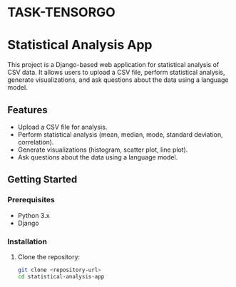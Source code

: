 # TASK-TENSORGO
# Statistical Analysis App

This project is a Django-based web application for statistical analysis of CSV data. It allows users to upload a CSV file, perform statistical analysis, generate visualizations, and ask questions about the data using a language model.

## Features

- Upload a CSV file for analysis.
- Perform statistical analysis (mean, median, mode, standard deviation, correlation).
- Generate visualizations (histogram, scatter plot, line plot).
- Ask questions about the data using a language model.

## Getting Started

### Prerequisites

- Python 3.x
- Django

### Installation

1. Clone the repository:
   ```bash
   git clone <repository-url>
   cd statistical-analysis-app
